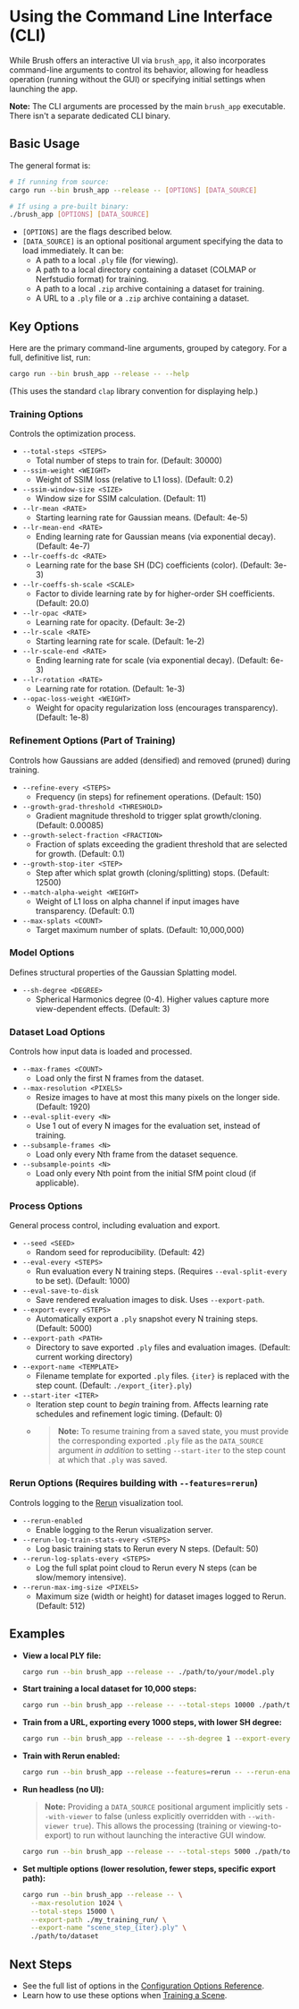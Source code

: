 # Using the Command Line Interface (CLI)

While Brush offers an interactive UI via `brush_app`, it also incorporates command-line arguments to control its behavior, allowing for headless operation (running without the GUI) or specifying initial settings when launching the app.

**Note:** The CLI arguments are processed by the main `brush_app` executable. There isn't a separate dedicated CLI binary.

## Basic Usage

The general format is:

```bash
# If running from source:
cargo run --bin brush_app --release -- [OPTIONS] [DATA_SOURCE]

# If using a pre-built binary:
./brush_app [OPTIONS] [DATA_SOURCE]
```

*   `[OPTIONS]` are the flags described below.
*   `[DATA_SOURCE]` is an optional positional argument specifying the data to load immediately. It can be:
    *   A path to a local `.ply` file (for viewing).
    *   A path to a local directory containing a dataset (COLMAP or Nerfstudio format) for training.
    *   A path to a local `.zip` archive containing a dataset for training.
    *   A URL to a `.ply` file or a `.zip` archive containing a dataset.

## Key Options

Here are the primary command-line arguments, grouped by category. For a full, definitive list, run:

```bash
cargo run --bin brush_app --release -- --help
```

(This uses the standard `clap` library convention for displaying help.)

### Training Options

Controls the optimization process.

*   `--total-steps <STEPS>`
    *   Total number of steps to train for. (Default: 30000)
*   `--ssim-weight <WEIGHT>`
    *   Weight of SSIM loss (relative to L1 loss). (Default: 0.2)
*   `--ssim-window-size <SIZE>`
    *   Window size for SSIM calculation. (Default: 11)
*   `--lr-mean <RATE>`
    *   Starting learning rate for Gaussian means. (Default: 4e-5)
*   `--lr-mean-end <RATE>`
    *   Ending learning rate for Gaussian means (via exponential decay). (Default: 4e-7)
*   `--lr-coeffs-dc <RATE>`
    *   Learning rate for the base SH (DC) coefficients (color). (Default: 3e-3)
*   `--lr-coeffs-sh-scale <SCALE>`
    *   Factor to divide learning rate by for higher-order SH coefficients. (Default: 20.0)
*   `--lr-opac <RATE>`
    *   Learning rate for opacity. (Default: 3e-2)
*   `--lr-scale <RATE>`
    *   Starting learning rate for scale. (Default: 1e-2)
*   `--lr-scale-end <RATE>`
    *   Ending learning rate for scale (via exponential decay). (Default: 6e-3)
*   `--lr-rotation <RATE>`
    *   Learning rate for rotation. (Default: 1e-3)
*   `--opac-loss-weight <WEIGHT>`
    *   Weight for opacity regularization loss (encourages transparency). (Default: 1e-8)

### Refinement Options (Part of Training)

Controls how Gaussians are added (densified) and removed (pruned) during training.

*   `--refine-every <STEPS>`
    *   Frequency (in steps) for refinement operations. (Default: 150)
*   `--growth-grad-threshold <THRESHOLD>`
    *   Gradient magnitude threshold to trigger splat growth/cloning. (Default: 0.00085)
*   `--growth-select-fraction <FRACTION>`
    *   Fraction of splats exceeding the gradient threshold that are selected for growth. (Default: 0.1)
*   `--growth-stop-iter <STEP>`
    *   Step after which splat growth (cloning/splitting) stops. (Default: 12500)
*   `--match-alpha-weight <WEIGHT>`
    *   Weight of L1 loss on alpha channel if input images have transparency. (Default: 0.1)
*   `--max-splats <COUNT>`
    *   Target maximum number of splats. (Default: 10,000,000)

### Model Options

Defines structural properties of the Gaussian Splatting model.

*   `--sh-degree <DEGREE>`
    *   Spherical Harmonics degree (0-4). Higher values capture more view-dependent effects. (Default: 3)

### Dataset Load Options

Controls how input data is loaded and processed.

*   `--max-frames <COUNT>`
    *   Load only the first N frames from the dataset.
*   `--max-resolution <PIXELS>`
    *   Resize images to have at most this many pixels on the longer side. (Default: 1920)
*   `--eval-split-every <N>`
    *   Use 1 out of every N images for the evaluation set, instead of training.
*   `--subsample-frames <N>`
    *   Load only every Nth frame from the dataset sequence.
*   `--subsample-points <N>`
    *   Load only every Nth point from the initial SfM point cloud (if applicable).

### Process Options

General process control, including evaluation and export.

*   `--seed <SEED>`
    *   Random seed for reproducibility. (Default: 42)
*   `--eval-every <STEPS>`
    *   Run evaluation every N training steps. (Requires `--eval-split-every` to be set). (Default: 1000)
*   `--eval-save-to-disk`
    *   Save rendered evaluation images to disk. Uses `--export-path`.
*   `--export-every <STEPS>`
    *   Automatically export a `.ply` snapshot every N training steps. (Default: 5000)
*   `--export-path <PATH>`
    *   Directory to save exported `.ply` files and evaluation images. (Default: current working directory)
*   `--export-name <TEMPLATE>`
    *   Filename template for exported `.ply` files. `{iter}` is replaced with the step count. (Default: `./export_{iter}.ply`)
*   `--start-iter <ITER>`
    *   Iteration step count to *begin* training from. Affects learning rate schedules and refinement logic timing. (Default: 0)
    *   > **Note:** To resume training from a saved state, you must provide the corresponding exported `.ply` file as the `DATA_SOURCE` argument *in addition* to setting `--start-iter` to the step count at which that `.ply` was saved. <!-- TODO: Verify checkpoint loading mechanism and format --> <!-- Resolved: Requires providing PLY + start_iter -->

### Rerun Options (Requires building with `--features=rerun`)

Controls logging to the [Rerun](https://www.rerun.io/) visualization tool.

*   `--rerun-enabled`
    *   Enable logging to the Rerun visualization server.
*   `--rerun-log-train-stats-every <STEPS>`
    *   Log basic training stats to Rerun every N steps. (Default: 50)
*   `--rerun-log-splats-every <STEPS>`
    *   Log the full splat point cloud to Rerun every N steps (can be slow/memory intensive).
*   `--rerun-max-img-size <PIXELS>`
    *   Maximum size (width or height) for dataset images logged to Rerun. (Default: 512)

## Examples

*   **View a local PLY file:**
    ```bash
    cargo run --bin brush_app --release -- ./path/to/your/model.ply
    ```

*   **Start training a local dataset for 10,000 steps:**
    ```bash
    cargo run --bin brush_app --release -- --total-steps 10000 ./path/to/your/dataset_dir
    ```

*   **Train from a URL, exporting every 1000 steps, with lower SH degree:**
    ```bash
    cargo run --bin brush_app --release -- --sh-degree 1 --export-every 1000 --total-steps 30000 https://example.com/datasets/my_scene.zip
    ```

*   **Train with Rerun enabled:**
    ```bash
    cargo run --bin brush_app --release --features=rerun -- --rerun-enabled ./path/to/dataset
    ```

*   **Run headless (no UI):**
    > **Note:** Providing a `DATA_SOURCE` positional argument implicitly sets `--with-viewer` to false (unless explicitly overridden with `--with-viewer true`). This allows the processing (training or viewing-to-export) to run without launching the interactive GUI window. <!-- Resolved: Triggered by providing SOURCE argument -->
    ```bash
    cargo run --bin brush_app --release -- --total-steps 5000 ./path/to/dataset
    ```

*   **Set multiple options (lower resolution, fewer steps, specific export path):**
    ```bash
    cargo run --bin brush_app --release -- \
      --max-resolution 1024 \
      --total-steps 15000 \
      --export-path ./my_training_run/ \
      --export-name "scene_step_{iter}.ply" \
      ./path/to/dataset
    ```

## Next Steps

*   See the full list of options in the [Configuration Options Reference](../reference/config-options.md).
*   Learn how to use these options when [Training a Scene](./training-a-scene.md). 